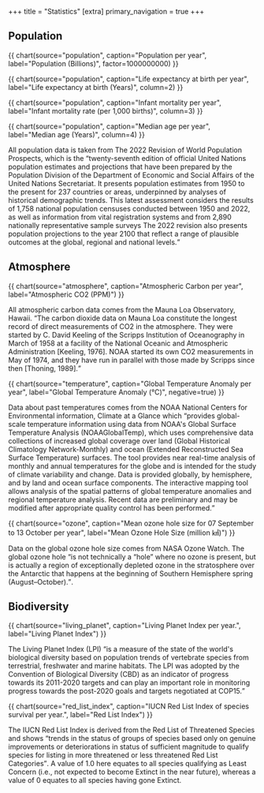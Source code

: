 +++
title = "Statistics"
[extra]
primary_navigation = true
+++
## Population
{{ chart(source="population", caption="Population per year", label="Population (Billions)", factor=1000000000) }}

{{ chart(source="population", caption="Life expectancy at birth per year", label="Life expectancy at birth (Years)", column=2) }}

{{ chart(source="population", caption="Infant mortality per year", label="Infant mortality rate (per 1,000 births)", column=3) }}

{{ chart(source="population", caption="Median age per year", label="Median age (Years)", column=4) }}

All population data is taken from The 2022 Revision of World Population Prospects, which is the <q cite="https://population.un.org/wpp/">twenty-seventh edition of official United Nations population estimates and projections that have been prepared by the Population Division of the Department of Economic and Social Affairs of the United Nations Secretariat. It presents population estimates from 1950 to the present for 237 countries or areas, underpinned by analyses of historical demographic trends. This latest assessment considers the results of 1,758 national population censuses conducted between 1950 and 2022, as well as information from vital registration systems and from 2,890 nationally representative sample surveys The 2022 revision also presents population projections to the year 2100 that reflect a range of plausible outcomes at the global, regional and national levels.</q>

## Atmosphere
{{ chart(source="atmosphere", caption="Atmospheric Carbon per year", label="Atmospheric CO2 (PPM)") }}

All atmospheric carbon data comes from the Mauna Loa Observatory, Hawaii. <q cite="https://gml.noaa.gov/ccgg/trends/">The carbon dioxide data on Mauna Loa constitute the longest record of direct measurements of CO2 in the atmosphere. They were started by C. David Keeling of the Scripps Institution of Oceanography in March of 1958 at a facility of the National Oceanic and Atmospheric Administration [Keeling, 1976]. NOAA started its own CO2 measurements in May of 1974, and they have run in parallel with those made by Scripps since then [Thoning, 1989].</q>

{{ chart(source="temperature", caption="Global Temperature Anomaly per year", label="Global Temperature Anomaly (°C)", negative=true) }}

Data about past temperatures comes from the NOAA National Centers for Environmental information, Climate at a Glance which <q cite="https://www.ncei.noaa.gov/access/monitoring/climate-at-a-glance/">provides global-scale temperature information using data from NOAA's Global Surface Temperature Analysis (NOAAGlobalTemp), which uses comprehensive data collections of increased global coverage over land (Global Historical Climatology Network-Monthly) and ocean (Extended Reconstructed Sea Surface Temperature) surfaces. The tool provides near real-time analysis of monthly and annual temperatures for the globe and is intended for the study of climate variability and change. Data is provided globally, by hemisphere, and by land and ocean surface components. The interactive mapping tool allows analysis of the spatial patterns of global temperature anomalies and regional temperature analysis. Recent data are preliminary and may be modified after appropriate quality control has been performed.</q>

{{ chart(source="ozone", caption="Mean ozone hole size for 07 September to 13 October per year", label="Mean Ozone Hole Size (million ㎢)") }}

Data on the global ozone hole size comes from NASA Ozone Watch. The global ozone hole <q cite="https://ozonewatch.gsfc.nasa.gov/facts/hole_SH.html">is not technically a “hole” where no ozone is present, but is actually a region of exceptionally depleted ozone in the stratosphere over the Antarctic that happens at the beginning of Southern Hemisphere spring (August–October).</q>.

## Biodiversity
{{ chart(source="living_planet", caption="Living Planet Index per year.", label="Living Planet Index") }}

The Living Planet Index (LPI) <q cite="https://www.livingplanetindex.org/">is a measure of the state of the world's biological diversity based on population trends of vertebrate species from terrestrial, freshwater and marine habitats. The LPI was adopted by the Convention of Biological Diversity (CBD) as an indicator of progress towards its 2011-2020 targets and can play an important role in monitoring progress towards the post-2020 goals and targets negotiated at COP15.</q>

{{ chart(source="red_list_index", caption="IUCN Red List Index of species survival per year.", label="Red List Index") }}

The IUCN Red List Index is derived from the Red List of Threatened Species and shows <q cite="https://www.iucnredlist.org/assessment/red-list-index">trends in the status of groups of species based only on genuine improvements or deteriorations in status of sufficient magnitude to qualify species for listing in more threatened or less threatened Red List Categories</q>. A value of 1.0 here equates to all species qualifying as Least Concern (i.e., not expected to become Extinct in the near future), whereas a value of 0 equates to all species having gone Extinct.